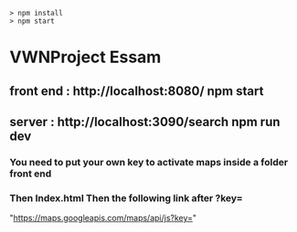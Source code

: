 ```
> npm install
> npm start
```
# VWNProject Essam
## front end : http://localhost:8080/        npm start
## server : http://localhost:3090/search     npm run dev
### You need to put your own key to activate maps inside a folder front end 
### Then Index.html Then the following link after ?key= 
"https://maps.googleapis.com/maps/api/js?key="
